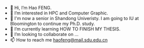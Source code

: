 - 👋 Hi, I’m Hao FENG.
- 👀 I’m interested in HPC and Computer Graphic.
- 🏫 I'm now a senior in Shandong Univeristy. I am going to IU at Bloomington to continue my Ph.D. study.
- 🌱 I’m currently learning HOW TO FINISH MY THESIS. 
- 💞️ I’m looking to collaborate on ...
- 📫 How to reach me haofeng@mail.sdu.edu.cn

<!---
allenfengjr/allenfengjr is a ✨ special ✨ repository because its `README.md` (this file) appears on your GitHub profile.
You can click the Preview link to take a look at your changes.
--->
